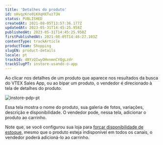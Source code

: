```yaml
---
title: 'Detalhes do produto'
id: nHvqzKre0iKXqHXTuz7JH
status: PUBLISHED
createdAt: 2021-08-05T13:57:36.177Z
updatedAt: 2023-05-31T14:45:25.958Z
publishedAt: 2023-05-31T14:45:25.958Z
firstPublishedAt: 2021-08-05T14:46:27.103Z
contentType: trackArticle
productTeam: Shopping
slugEN: product-details
locale: pt
trackId: 4BYzQIwyOHvnmnCYQgLzdr
trackSlugPT: instore-usando-o-app
---
```


Ao clicar nos detalhes de um produto que aparece nos resultados da busca do VTEX Sales App, ou ao bipar um produto, o vendedor é direcionado à tela de detalhes do produto.

![instore-pdp-pt](https://images.ctfassets.net/alneenqid6w5/fSLOfLn7bnpFyAfujZ8GN/91062ff9c3840a3095bb96b36dc73136/pdp-pt.png)

Essa tela mostra o nome do produto, sua galeria de fotos, variações, descrição e disponibilidade. O vendedor pode, nessa tela, adicionar o produto ao carrinho.

Note que, se você configurou sua loja para [forçar disponibilidade de estoque](/pt/tracks/instore-customizations--1z9kBm12oBPyVNDo1ivVc2/2SgRUekV8FO4lg2aO6YTmh), mesmo que o produto esteja indisponível em todos os canais, o vendedor poderá adicioná-lo ao carrinho.

